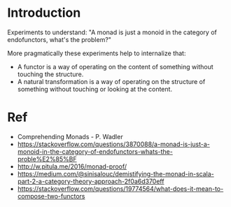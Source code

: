 Introduction
============

Experiments to understand: "A monad is just a monoid in the category of endofunctors, what's the probleⅿ?"

More pragmatically these experiments help to internalize that:
  - A functor is a way of operating on the content of something without touching the structure.
  - A natural transformation is a way of operating on the structure of something without touching or looking at the content.

Ref
==

* Comprehending Monads - P. Wadler
* https://stackoverflow.com/questions/3870088/a-monad-is-just-a-monoid-in-the-category-of-endofunctors-whats-the-proble%E2%85%BF
* http://w.pitula.me/2016/monad-proof/
* https://medium.com/@sinisalouc/demistifying-the-monad-in-scala-part-2-a-category-theory-approach-2f0a6d370eff
* https://stackoverflow.com/questions/19774564/what-does-it-mean-to-compose-two-functors

